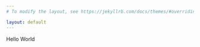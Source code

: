 ```yaml
---
# To modify the layout, see https://jekyllrb.com/docs/themes/#overriding-theme-defaults

layout: default
---
```

Hello World
